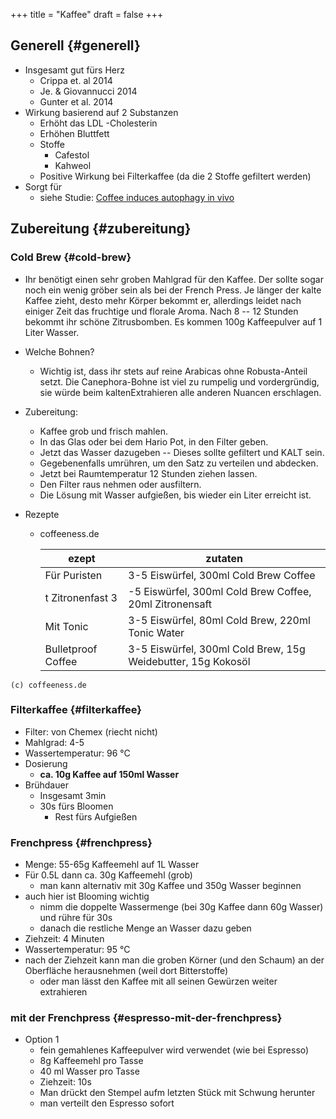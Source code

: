 +++
title = "Kaffee"
draft = false
+++

## Generell {#generell}

-   Insgesamt gut fürs Herz
    -   Crippa et. al 2014
    -   Je. &amp; Giovannucci 2014
    -   Gunter et al. 2014
-   Wirkung basierend auf 2 Substanzen
    -   Erhöht das LDL -Cholesterin
    -   Erhöhen Bluttfett
    -   Stoffe
        -   Cafestol
        -   Kahweol
    -   Positive Wirkung bei Filterkaffee (da die 2 Stoffe gefiltert werden)
-   Sorgt für
    -   siehe Studie: [Coffee induces autophagy in vivo](https://pubmed.ncbi.nlm.nih.gov/24769862/)


## Zubereitung {#zubereitung}


### Cold Brew {#cold-brew}

-   Ihr benötigt einen sehr groben Mahlgrad für den Kaffee. Der sollte sogar noch ein wenig gröber sein als bei der French Press. Je länger der kalte Kaffee zieht, desto mehr Körper bekommt er, allerdings leidet nach einiger Zeit das fruchtige und florale Aroma. Nach 8 -- 12 Stunden bekommt ihr schöne Zitrusbomben. Es kommen 100g Kaffeepulver auf 1 Liter Wasser.

-   Welche Bohnen?
    -   Wichtig ist, dass ihr stets auf reine Arabicas ohne Robusta-Anteil setzt. Die Canephora-Bohne ist viel zu rumpelig und vordergründig, sie würde beim kaltenExtrahieren alle anderen Nuancen erschlagen.

-   Zubereitung:
    -   Kaffee grob und frisch mahlen.
    -   In das Glas oder bei dem Hario Pot, in den Filter geben.
    -   Jetzt das Wasser dazugeben -- Dieses sollte gefiltert und KALT sein.
    -   Gegebenenfalls umrühren, um den Satz zu verteilen und abdecken.
    -   Jetzt bei Raumtemperatur 12 Stunden ziehen lassen.
    -   Den Filter raus nehmen oder ausfiltern.
    -   Die Lösung mit Wasser aufgießen, bis wieder ein Liter erreicht ist.

-   Rezepte
    -   coffeeness.de

        | ezept              | zutaten                                                      |
        |--------------------|--------------------------------------------------------------|
        | Für Puristen       | 3-5 Eiswürfel, 300ml Cold Brew Coffee                        |
        | t Zitronenfast 3   | -5 Eiswürfel, 300ml Cold Brew Coffee, 20ml Zitronensaft      |
        | Mit Tonic          | 3-5 Eiswürfel, 80ml Cold Brew, 220ml Tonic Water             |
        | Bulletproof Coffee | 3-5 Eiswürfel, 300ml Cold Brew, 15g Weidebutter, 15g Kokosöl |

```text
(c) coffeeness.de
```


### Filterkaffee {#filterkaffee}

-   Filter: von Chemex (riecht nicht)
-   Mahlgrad: 4-5
-   Wassertemperatur: 96 °C
-   Dosierung
    -   **ca. 10g Kaffee auf 150ml Wasser**
-   Brühdauer
    -   Insgesamt 3min
    -   30s fürs Bloomen
        -   Rest fürs Aufgießen


### Frenchpress {#frenchpress}

-   Menge: 55-65g Kaffeemehl auf 1L Wasser
-   Für 0.5L dann ca. 30g Kaffeemehl (grob)
    -   man kann alternativ mit 30g Kaffee und 350g Wasser beginnen
-   auch hier ist Blooming wichtig
    -   nimm die doppelte Wassermenge (bei 30g Kaffee dann 60g Wasser) und rühre für 30s
    -   danach die restliche Menge an Wasser dazu geben
-   Ziehzeit: 4 Minuten
-   Wassertemperatur: 95 °C
-   nach der Ziehzeit kann man die groben Körner (und den Schaum) an der Oberfläche herausnehmen (weil dort Bitterstoffe)
    -   oder man lässt den Kaffee mit all seinen Gewürzen weiter extrahieren


### mit der Frenchpress {#espresso-mit-der-frenchpress}

-   Option 1
    -   fein gemahlenes Kaffeepulver wird verwendet (wie bei Espresso)
    -   8g Kaffeemehl pro Tasse
    -   40 ml Wasser pro Tasse
    -   Ziehzeit: 10s
    -   Man drückt den Stempel aufm letzten Stück mit Schwung herunter
    -   man verteilt den Espresso sofort
